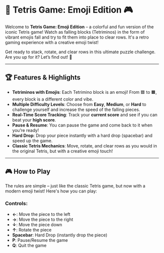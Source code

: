 # 🧱 Tetris Game: Emoji Edition 🎮

Welcome to **Tetris Game: Emoji Edition** – a colorful and fun version of the iconic Tetris game! Watch as falling blocks (Tetriminos) in the form of vibrant emojis fall and try to fit them into place to clear rows. It's a retro gaming experience with a creative emoji twist!

Get ready to stack, rotate, and clear rows in this ultimate puzzle challenge. Are you up for it? Let’s find out! 🚀

---

## 🏆 Features & Highlights

- **Tetriminos with Emojis**: Each Tetrimino block is an emoji! From 🟦 to 🟧, every block is a different color and vibe.
- **Multiple Difficulty Levels**: Choose from **Easy**, **Medium**, or **Hard** to challenge yourself and increase the speed of the falling pieces.
- **Real-Time Score Tracking**: Track your **current score** and see if you can beat your **high score**.
- **Pause & Resume**: You can pause the game and come back to it when you’re ready!
- **Hard Drop**: Drop your piece instantly with a hard drop (spacebar) and speed up the game.
- **Classic Tetris Mechanics**: Move, rotate, and clear rows as you would in the original Tetris, but with a creative emoji touch!

---

## 🎮 How to Play

The rules are simple – just like the classic Tetris game, but now with a modern emoji twist! Here's how you can play:

### **Controls:**
- **←**: Move the piece to the left
- **→**: Move the piece to the right
- **↓**: Move the piece down
- **↑**: Rotate the piece
- **Spacebar**: Hard Drop (instantly drop the piece)
- **P**: Pause/Resume the game
- **Q**: Quit the game


